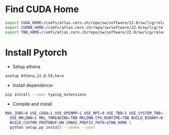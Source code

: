 # Find CUDA Home

```bash
export CUDA_HOME=/cvmfs/atlas.cern.ch/repo/sw/software/22.0/sw/lcg/releases/cuda/11.4-166ec/x86_64-centos7-gcc11-opt/
export CUDNN_HOME=/cvmfs/atlas.cern.ch/repo/sw/software/22.0/sw/lcg/releases/cudnn/8.2.4.15-ca3b5/x86_64-centos7-gcc11-opt/
export TBB_HOME=/cvmfs/atlas.cern.ch/repo/sw/software/22.0/sw/lcg/releases/LCG_101_ATLAS_14/tbb/2020_U2/x86_64-centos7-gcc11-opt/lib/cmake
```

# Install Pytorch
* Setup athena
```
asetup Athena,22.0.59,here
```

* Install dependence:
```bash
pip install --user typing_extensions
```

* Compile and install
```bash
MAX_JOBS=6 USE_CUDA=1 USE_OPENMP=1 USE_MPI=0 USE_TBB=1 USE_SYSTEM_TBB=1 \
  USE_MKLDNN=1 MKL_THREADING=TBB MKLDNN_CPU_RUNTIME=TBB BUILD_BINARY=0 \
  BUILD_CUSTOM_PROTOBUF=ON CMAKE_PREFIX_PATH=$TBB_HOME \
  python setup.py install --cmake --user
```